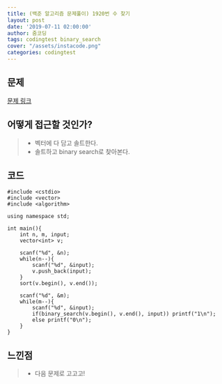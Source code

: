 ```yaml
---
title: (백준 알고리즘 문제풀이) 1920번 수 찾기
layout: post
date: '2019-07-11 02:00:00'
author: 줌코딩
tags: codingtest binary_search
cover: "/assets/instacode.png"
categories: codingtest
---
```


## 문제

[문제 링크](https://www.acmicpc.net/problem/1920)

## 어떻게 접근할 것인가?

>* 벡터에 다 담고 솔트한다.
>* 솔트하고 binary search로 찾아본다.

## 코드

    #include <cstdio>
    #include <vector>
    #include <algorithm>

    using namespace std;

    int main(){
        int n, m, input;
        vector<int> v;

        scanf("%d", &n);
        while(n--){
            scanf("%d", &input);
            v.push_back(input);
        }
        sort(v.begin(), v.end());
        
        scanf("%d", &m);
        while(m--){
            scanf("%d", &input);
            if(binary_search(v.begin(), v.end(), input)) printf("1\n");
            else printf("0\n");
        }
    }

## 느낀점

>* 다음 문제로 고고고!
